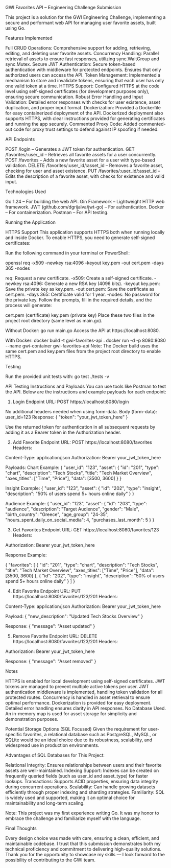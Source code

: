 GWI Favorites API – Engineering Challenge Submission

This project is a solution for the GWI Engineering Challenge, implementing a secure and performant web API for managing user favorite assets, built using Go.

Features Implemented

Full CRUD Operations: Comprehensive support for adding, retrieving, editing, and deleting user favorite assets.
Concurrency Handling: Parallel retrieval of assets to ensure fast responses, utilizing sync.WaitGroup and sync.Mutex.
Secure JWT Authentication: Secure token-based authentication with middleware for protected endpoints. Ensures that only authorized users can access the API.
Token Management: Implemented a mechanism to store and invalidate tokens, ensuring that each user has only one valid token at a time.
HTTPS Support: Configured HTTPS at the code level using self-signed certificates (for development purposes only), ensuring secure communication. 
Robust Error Handling and Input Validation: Detailed error responses with checks for user existence, asset duplication, and proper input format.
Dockerization: Provided a Dockerfile for easy containerized deployment of the API. Dockerized deployment also supports HTTPS, with clear instructions provided for generating certificates and running the app securely.
Commented Proxy Code: Added commented-out code for proxy trust settings to defend against IP spoofing if needed.

API Endpoints

POST /login – Generates a JWT token for authentication.
GET /favorites/:user_id – Retrieves all favorite assets for a user concurrently.
POST /favorites – Adds a new favorite asset for a user with type-based validation.
DELETE /favorites/:user_id/:asset_id – Removes a favorite asset, checking for user and asset existence.
PUT /favorites/:user_id/:asset_id – Edits the description of a favorite asset, with checks for existence and valid input.

Technologies Used

Go 1.24 – For building the web API.
Gin Framework – Lightweight HTTP web framework.
JWT (github.com/dgrijalva/jwt-go) – For authentication.
Docker – For containerization.
Postman – For API testing.

Running the Application

HTTPS Support
This application supports HTTPS both when running locally and inside Docker. To enable HTTPS, you need to generate self-signed certificates:

Run the following command in your terminal or PowerShell:

openssl req -x509 -newkey rsa:4096 -keyout key.pem -out cert.pem -days 365 -nodes

req: Request a new certificate.
-x509: Create a self-signed certificate.
-newkey rsa:4096: Generate a new RSA key (4096 bits).
-keyout key.pem: Save the private key as key.pem.
-out cert.pem: Save the certificate as cert.pem.
-days 365: Certificate valid for 1 year.
-nodes: No password for the private key.
Follow the prompts, fill in the required details, and the process will generate:

cert.pem (certificate)
key.pem (private key)
Place these two files in the project root directory (same level as main.go).

Without Docker:
go run main.go
Access the API at https://localhost:8080.

With Docker:
docker build -t gwi-favorites-api .
docker run -d -p 8080:8080 --name gwi-container gwi-favorites-api
Note: The Docker build uses the same cert.pem and key.pem files from the project root directory to enable HTTPS.

Testing

Run the provided unit tests with:
go test ./tests -v

API Testing Instructions and Payloads
You can use tools like Postman to test the API. Below are the instructions and example payloads for each endpoint:

1. Login Endpoint
   URL: POST https://localhost:8080/login

No additional headers needed when using form-data.
Body (form-data): user_id=123
Response:
{
"token": "your_jwt_token_here"
}

Use the returned token for authentication in all subsequent requests by adding it as a Bearer token in the Authorization header.

2. Add Favorite Endpoint
   URL: POST https://localhost:8080/favorites
   Headers:

Content-Type: application/json
Authorization: Bearer your_jwt_token_here

Payloads:
Chart Example:
{
"user_id": "123",
"asset": {
"id": "201",
"type": "chart",
"description": "Tech Stocks",
"title": "Tech Market Overview",
"axes_titles": ["Time", "Price"],
"data": [3500, 3600]
}
}

Insight Example:
{
"user_id": "123",
"asset": {
"id": "202",
"type": "insight",
"description": "50% of users spend 5+ hours online daily"
}
}

Audience Example:
{
"user_id": "123",
"asset": {
"id": "203",
"type": "audience",
"description": "Target Audience",
"gender": "Male",
"birth_country": "Greece",
"age_group": "24-35",
"hours_spent_daily_on_social_media": 4,
"purchases_last_month": 5
}
}

3. Get Favorites Endpoint
   URL: GET https://localhost:8080/favorites/123
   Headers:

Authorization: Bearer your_jwt_token_here

Response Example:

{
"favorites": [
{
"id": "201",
"type": "chart",
"description": "Tech Stocks",
"title": "Tech Market Overview",
"axes_titles": ["Time", "Price"],
"data": [3500, 3600]
},
{
"id": "202",
"type": "insight",
"description": "50% of users spend 5+ hours online daily"
}
]
}

4. Edit Favorite Endpoint
   URL: PUT https://localhost:8080/favorites/123/201
   Headers:

Content-Type: application/json
Authorization: Bearer your_jwt_token_here

Payload:
{
"new_description": "Updated Tech Stocks Overview"
}

Response:
{
"message": "Asset updated"
}

5. Remove Favorite Endpoint
   URL: DELETE https://localhost:8080/favorites/123/201
   Headers:

Authorization: Bearer your_jwt_token_here

Response:
{
"message": "Asset removed"
}


Notes

HTTPS is enabled for local development using self-signed certificates.
JWT tokens are managed to prevent multiple active tokens per user.
JWT authentication middleware is implemented, handling token validation for all protected routes.
Concurrency is handled in asset retrieval to ensure optimal performance.
Dockerization is provided for easy deployment.
Detailed error handling ensures clarity in API responses.
No Database Used. An in-memory map is used for asset storage for simplicity and demonstration purposes.

Potential Storage Options (SQL Focused)
Given the requirement for user-specific favorites, a relational database such as PostgreSQL, MySQL, or SQLite would be an ideal choice due to its robustness, scalability, and widespread use in production environments.

Advantages of SQL Databases for This Project:

Relational Integrity: Ensures relationships between users and their favorite assets are well-maintained.
Indexing Support: Indexes can be created on frequently queried fields (such as user_id and asset_type) for faster lookups.
Transactions: Supports ACID properties, ensuring data integrity during concurrent operations.
Scalability: Can handle growing datasets efficiently through proper indexing and sharding strategies.
Familiarity: SQL is widely used and supported, making it an optimal choice for maintainability and long-term scaling.

Note: This project was my first experience writing Go. It was my honor to embrace the challenge and familiarize myself with the language.

Final Thoughts

Every design choice was made with care, ensuring a clean, efficient, and maintainable codebase.
I trust that this submission demonstrates both my technical proficiency and commitment to delivering high-quality solutions.
Thank you for the opportunity to showcase my skills — I look forward to the possibility of contributing to the GWI team.






